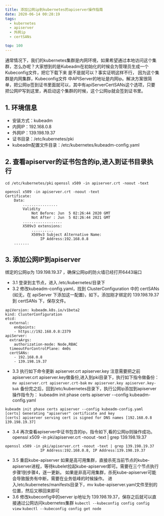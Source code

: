```yaml
---
title: 添加公网ip到kubernetes的apiserver操作指南
date: 2020-06-14 00:28:19
tags: 
  - kubernetes
  - apiserver
  - 外网ip
  - certSANs

top: 100
---
```

通常情况下，我们的kubernetes集群是内网环境，如果希望通过本地访问这个集群，怎么办呢？大家想到的是Kubeadm在初始化的时候会为管理员生成一个 Kubeconfig文件，把它下载下来 是不是就可以？事实证明这样不行， 因为这个集群是内网集群，Kubeconfig文件 中APIServer的地址是内网ip。解决方案很简单，把公网ip签到证书里面就可以，其中有apiServerCertSANs这个选项，只要把公网IP写到这里，再启动这个集群的时候，这个公网ip就会签到证书里。
<!--more-->
## 1. 环境信息
* 安装方式：kubeadm
* 内网IP：192.168.0.8
* 外网IP：139.198.19.37
* 证书目录：/etc/kubernetes/pki
* kubeadm配置文件目录：/etc/kubernetes/kubeadm-config.yaml

## 2. 查看apiserver的证书包含的ip,进入到证书目录执行
`cd /etc/kubernetes/pki`
`openssl x509 -in apiserver.crt -noout -text`

```
openssl x509 -in apiserver.crt -noout -text
Certificate:
    Data:
        ................
        Validity
            Not Before: Jun  5 02:26:44 2020 GMT
            Not After : Jun  5 02:26:44 2021 GMT
        ..................
        X509v3 extensions:
            ..........
            X509v3 Subject Alternative Name:
                IP Address:192.168.0.8
    .......
```

## 3. 添加公网IP到apiserver
绑定的公网ip为 139.198.19.37 ，确保公网ip的防火墙已经打开6443端口
* 3.1 登录到主节点，进入 /etc/kubernetes/目录下
* 3.2 修改kubeadm-config.yaml，找到 ClusterConfiguration 中的 	certSANs (如无，在 apiServer 下添加这一配置)，如下。添加刚才绑定的 139.198.19.37 到 certSANs 下，保存文件。
```
apiVersion: kubeadm.k8s.io/v1beta2
kind: ClusterConfiguration
etcd:
  external:
    endpoints:
    - https://192.168.0.8:2379
apiServer:
  extraArgs:
    authorization-mode: Node,RBAC
  timeoutForControlPlane: 4m0s
  certSANs:
    - 192.168.0.8
    - 139.198.19.37
```
* 3.3 执行如下命令更新 apiserver.crt apiserver.key
注意需要把之前apiserver.crt apiserver.key做备份,进入到pki目录下，执行如下指令做备份：
`mv apiserver.crt apiserver.crt-bak`
`mv apiserver.key apiserver.key-bak`
备份完之后，回到/etc/kubernetes目录下，执行公网ip添加到apiserver操作指令为：
kubeadm init phase certs apiserver --config kubeadm-config.yaml
```
kubeadm init phase certs apiserver --config kubeadm-config.yaml
[certs] Generating "apiserver" certificate and key
[certs] apiserver serving cert is signed for DNS names [192.168.0.8  139.198.19.37]
```
* 3.4 再次查看apiserver中证书包含的ip，指令如下,看的公网ip则操作成功。
openssl x509 -in pki/apiserver.crt -noout -text | grep 139.198.19.37
```
openssl x509 -in pki/apiserver.crt -noout -text | grep 139.198.19.37
                IP Address:192.168.0.8, IP Address:139.198.19.37
```
* 3.5 重启kube-apiserver
如果是高可用集群，直接杀死当前节点的kube-apiserver进程，等待kubelet拉起kube-apiserver即可。需要在三个节点执行步骤1到步骤4，逐一更新。
如果是非高可用集群，杀死kube-apiserver可能会导致服务有中断，需要在业务低峰的时候操作。
进入/etc/kubernetes/manifests目录下，mv kube-apiserver.yaml文件至别的位置，然后又移回来即可
* 3.6 修改kubeconfig中的server ip地址为 139.198.19.37，保存之后就可以直接通过公网访问kubernetes集群
`kubectl --kubeconfig config config view`
`kubectl --kubeconfig config get node`





